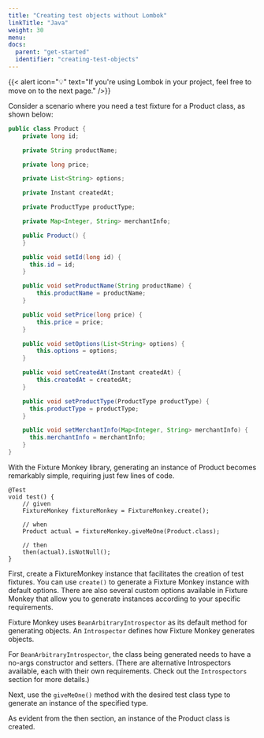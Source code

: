 ```yaml
---
title: "Creating test objects without Lombok"
linkTitle: "Java"
weight: 30
menu:
docs:
  parent: "get-started"
  identifier: "creating-test-objects"
---
```

{{< alert icon="💡" text="If you're using Lombok in your project, feel free to move on to the next page." />}}

Consider a scenario where you need a test fixture for a Product class, as shown below:

```java
public class Product {
    private long id;

    private String productName;

    private long price;

    private List<String> options;

    private Instant createdAt;

    private ProductType productType;

    private Map<Integer, String> merchantInfo;

    public Product() {
    }

    public void setId(long id) {
      this.id = id;
    }

    public void setProductName(String productName) {
        this.productName = productName;
    }

    public void setPrice(long price) {
        this.price = price;
    }

    public void setOptions(List<String> options) {
        this.options = options;
    }

    public void setCreatedAt(Instant createdAt) {
        this.createdAt = createdAt;
    }

    public void setProductType(ProductType productType) {
      this.productType = productType;
    }

    public void setMerchantInfo(Map<Integer, String> merchantInfo) {
      this.merchantInfo = merchantInfo;
    }
}
```

With the Fixture Monkey library, generating an instance of Product becomes remarkably simple, requiring just few lines of code.

```
@Test
void test() {
    // given
    FixtureMonkey fixtureMonkey = FixtureMonkey.create();

    // when
    Product actual = fixtureMonkey.giveMeOne(Product.class);

    // then
    then(actual).isNotNull();
}
```

First, create a FixtureMonkey instance that facilitates the creation of test fixtures. You can use `create()` to generate a Fixture Monkey instance with default options.
There are also several custom options available in Fixture Monkey that allow you to generate instances according to your specific requirements.

Fixture Monkey uses `BeanArbitraryIntrospector` as its default method for generating objects.
An `Introspector` defines how Fixture Monkey generates objects.

For `BeanArbitraryIntrospector`, the class being generated needs to have a no-args constructor and setters.
(There are alternative Introspectors available, each with their own requirements. Check out the `Introspectors` section for more details.)

Next, use the `giveMeOne()` method with the desired test class type to generate an instance of the specified type.

As evident from the then section, an instance of the Product class is created.
